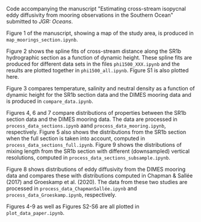 Code accompanying the manuscript "Estimating cross-stream isopycnal eddy diffusivity from mooring observations in the Southern Ocean" submitted to *JGR: Oceans*.

Figure 1 of the manuscript, showing a map of the study area, is produced in `map_moorings_section.ipynb`.

Figure 2 shows the spline fits of cross-stream distance along the SR1b hydrographic section as a function of dynamic height. These spline fits are produced for different data sets in the files `phi1500_XXX.ipynb` and the results are plotted together in `phi1500_all.ipynb`. Figure S1 is also plotted here.

Figure 3 compares temperature, salinity and neutral density as a function of dynamic height for the SR1b section data and the DIMES mooring data and is produced in `compare_data.ipynb`.

Figures 4, 6 and 7 compare distributions of properties between the SR1b section data and the DIMES mooring data. The data are processed in `process_data_sections.ipynb` aand `process_data_mooring.ipynb`, respectively. Figure 5 also shows the distributions from the SR1b section when the full section is taken into account, computed in `process_data_sections_full.ipynb`. Figure 9 shows the distributions of mixing length from the SR1b section with different (downsampled) vertical resolutions, computed in `process_data_sections_subsample.ipynb`.

Figure 8 shows distributions of eddy diffusivity from the DIMES mooring data and compares these with distributions computed in Chapman & Sallée (2017) and Groeskamp et al. (2020). The data from these two studies are processed in `process_data_ChapmanSallée.ipynb` and `process_data_Groeskamp.ipynb`, respectively. 

Figures 4-9 as well as Figures S2-S6 are all plotted in `plot_data_paper.ipynb`.
